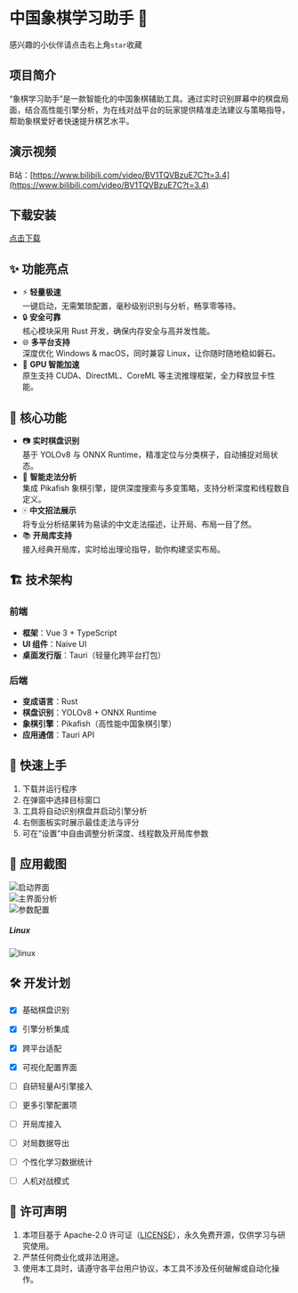 # 中国象棋学习助手 🚩

感兴趣的小伙伴请点击右上角`star`收藏

## 项目简介

“象棋学习助手”是一款智能化的中国象棋辅助工具。通过实时识别屏幕中的棋盘局面，结合高性能引擎分析，为在线对战平台的玩家提供精准走法建议与策略指导，帮助象棋爱好者快速提升棋艺水平。

## 演示视频

B站：[https://www.bilibili.com/video/BV1TQVBzuE7C?t=3.4](https://www.bilibili.com/video/BV1TQVBzuE7C?t=3.4)

## 下载安装

[点击下载](https://github.com/atopx/chessboard/releases/latest)

## ✨ 功能亮点

- ⚡ **轻量极速**  
  一键启动，无需繁琐配置，毫秒级别识别与分析，畅享零等待。  
- 🔒 **安全可靠**  
  核心模块采用 Rust 开发，确保内存安全与高并发性能。  
- 🌐 **多平台支持**  
  深度优化 Windows & macOS，同时兼容 Linux，让你随时随地稳如磐石。  
- 🚀 **GPU 智能加速**  
  原生支持 CUDA、DirectML、CoreML 等主流推理框架，全力释放显卡性能。

## 🎯 核心功能

- 📷 **实时棋盘识别**  
  基于 YOLOv8 与 ONNX Runtime，精准定位与分类棋子，自动捕捉对局状态。
- 🤖 **智能走法分析**  
  集成 Pikafish 象棋引擎，提供深度搜索与多变策略，支持分析深度和线程数自定义。  
- 🀄️ **中文招法展示**  
  将专业分析结果转为易读的中文走法描述，让开局、布局一目了然。  
- 📚 **开局库支持**  
  接入经典开局库，实时给出理论指导，助你构建坚实布局。  

## 🏗 技术架构

### 前端
- **框架**：Vue 3 + TypeScript  
- **UI 组件**：Naive UI  
- **桌面发行版**：Tauri（轻量化跨平台打包）

### 后端
- **变成语言**：Rust  
- **棋盘识别**：YOLOv8 + ONNX Runtime  
- **象棋引擎**：Pikafish（高性能中国象棋引擎）  
- **应用通信**：Tauri API

## 🚀 快速上手

1. 下载并运行程序
2. 在弹窗中选择目标窗口
3. 工具将自动识别棋盘并启动引擎分析
4. 右侧面板实时展示最佳走法与评分
5. 可在“设置”中自由调整分析深度、线程数及开局库参数

## 📸 应用截图

![启动界面](./docs/starup.png)  
![主界面分析](./docs/mainpage.png)  
![参数配置](./docs/configure.png)

##### Linux
![linux](./docs/linux.png)


## 🛠 开发计划

- [x] 基础棋盘识别
- [x] 引擎分析集成
- [x] 跨平台适配
- [x] 可视化配置界面
- [ ] 自研轻量AI引擎接入
- [ ] 更多引擎配置项
- [ ] 开局库接入
- [ ] 对局数据导出
- [ ] 个性化学习数据统计 
- [ ] 人机对战模式


## 📜 许可声明

1. 本项目基于 Apache-2.0 许可证（[LICENSE](./LICENSE)），永久免费开源，仅供学习与研究使用。
2. 严禁任何商业化或非法用途。
3. 使用本工具时，请遵守各平台用户协议，本工具不涉及任何破解或自动化操作。
